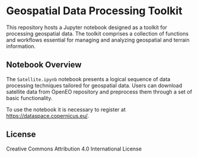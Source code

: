 # Geospatial Data Processing Toolkit

This repository hosts a Jupyter notebook designed as a toolkit for processing geospatial data. The toolkit comprises a collection of functions and workflows essential for managing and analyzing geospatial and terrain information.
## Notebook Overview

The `Satellite.ipynb` notebook presents a logical sequence of data processing techniques tailored for geospatial data. Users can download satellite data from OpenEO repository and preprocess them through a set of basic functionality.

To use the notebook it is necessary to register at https://dataspace.copernicus.eu/. 

## License

Creative Commons Attribution 4.0 International License
